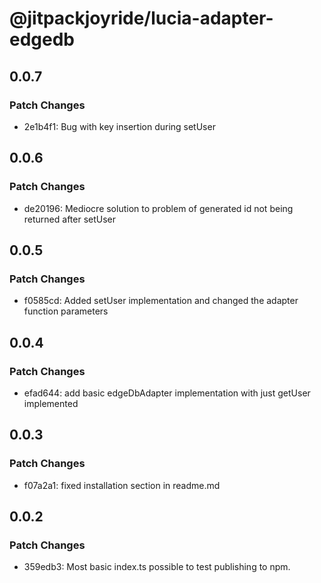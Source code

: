 # @jitpackjoyride/lucia-adapter-edgedb

## 0.0.7

### Patch Changes

- 2e1b4f1: Bug with key insertion during setUser

## 0.0.6

### Patch Changes

- de20196: Mediocre solution to problem of generated id not being returned after setUser

## 0.0.5

### Patch Changes

- f0585cd: Added setUser implementation and changed the adapter function parameters

## 0.0.4

### Patch Changes

- efad644: add basic edgeDbAdapter implementation with just getUser implemented

## 0.0.3

### Patch Changes

- f07a2a1: fixed installation section in readme.md

## 0.0.2

### Patch Changes

- 359edb3: Most basic index.ts possible to test publishing to npm.
